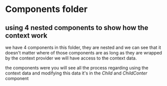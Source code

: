 # Components folder
## using 4 nested components to show how the context work

we have 4 components in this folder, they are nested and we can see that it doesn't matter where of those components are as long as they are wrapped by the context provider we will have access to the context data.

the components were you will see all the process regarding using the context data
and modifying this data it's in the _Child_ and _ChildConter_ component